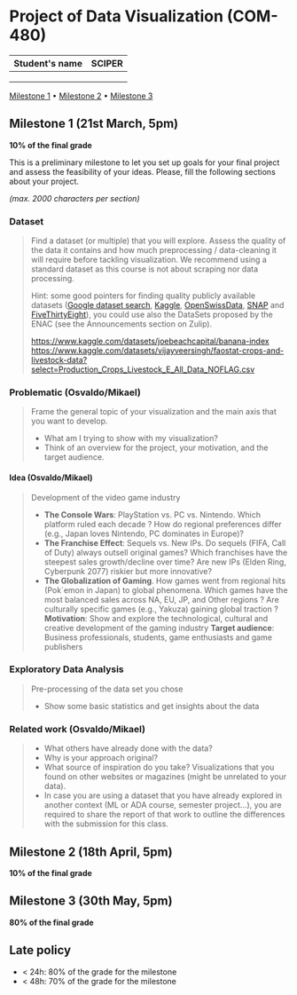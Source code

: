 # Project of Data Visualization (COM-480)

| Student's name | SCIPER |
| -------------- | ------ |
| | |
| | |
| | |

[Milestone 1](#milestone-1) • [Milestone 2](#milestone-2) • [Milestone 3](#milestone-3)

## Milestone 1 (21st March, 5pm)

**10% of the final grade**

This is a preliminary milestone to let you set up goals for your final project and assess the feasibility of your ideas.
Please, fill the following sections about your project.

*(max. 2000 characters per section)*

### Dataset

> Find a dataset (or multiple) that you will explore. Assess the quality of the data it contains and how much preprocessing / data-cleaning it will require before tackling visualization. We recommend using a standard dataset as this course is not about scraping nor data processing.
>
> Hint: some good pointers for finding quality publicly available datasets ([Google dataset search](https://datasetsearch.research.google.com/), [Kaggle](https://www.kaggle.com/datasets), [OpenSwissData](https://opendata.swiss/en/), [SNAP](https://snap.stanford.edu/data/) and [FiveThirtyEight](https://data.fivethirtyeight.com/)), you could use also the DataSets proposed by the ENAC (see the Announcements section on Zulip).
>
> https://www.kaggle.com/datasets/joebeachcapital/banana-index
> https://www.kaggle.com/datasets/vijayveersingh/faostat-crops-and-livestock-data?select=Production_Crops_Livestock_E_All_Data_NOFLAG.csv

### Problematic (Osvaldo/Mikael)

> Frame the general topic of your visualization and the main axis that you want to develop.
> - What am I trying to show with my visualization?
> - Think of an overview for the project, your motivation, and the target audience.

#### Idea (Osvaldo/Mikael)

> Development of the video game industry
> - **The Console Wars**: PlayStation vs. PC vs. Nintendo. Which platform ruled each decade ? How do regional preferences differ (e.g., Japan loves Nintendo, PC dominates in Europe)?
> - **The Franchise Effect**: Sequels vs. New IPs. Do sequels (FIFA, Call of Duty) always outsell original games? Which franchises have the steepest sales growth/decline over time? Are new IPs (Elden Ring, Cyberpunk 2077) riskier but more innovative?
> - **The Globalization of Gaming**. How games went from regional hits (Pok´emon in Japan) to global phenomena. Which games have the most balanced sales across NA, EU, JP, and Other regions ? Are culturally specific games (e.g., Yakuza) gaining global traction ?
> **Motivation**: Show and explore the technological, cultural and creative development of the gaming industry
> **Target audience**: Business professionals, students, game enthusiasts and game publishers



### Exploratory Data Analysis

> Pre-processing of the data set you chose
> - Show some basic statistics and get insights about the data

### Related work (Osvaldo/Mikael)


> - What others have already done with the data?
> - Why is your approach original?
> - What source of inspiration do you take? Visualizations that you found on other websites or magazines (might be unrelated to your data).
> - In case you are using a dataset that you have already explored in another context (ML or ADA course, semester project...), you are required to share the report of that work to outline the differences with the submission for this class.

## Milestone 2 (18th April, 5pm)

**10% of the final grade**


## Milestone 3 (30th May, 5pm)

**80% of the final grade**


## Late policy

- < 24h: 80% of the grade for the milestone
- < 48h: 70% of the grade for the milestone

